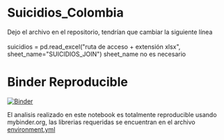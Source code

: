 # Suicidios_Colombia

Dejo el archivo en el repositorio, tendrían que cambiar la siguiente línea</br>
<br> suicidios = pd.read_excel("ruta de acceso + extensión xlsx", sheet_name="SUICIDIOS_JOIN") sheet_name no es necesario

# Binder Reproducible
[![Binder](https://mybinder.org/badge_logo.svg)](https://mybinder.org/v2/gh/SbastianGarzon/Suicidios_Colombia/HEAD)

El analisis realizado en este notebook es totalmente reproducible usando mybinder.org, las librerias requeridas se encuentran en el archivo [environment.yml](environment.yml)
